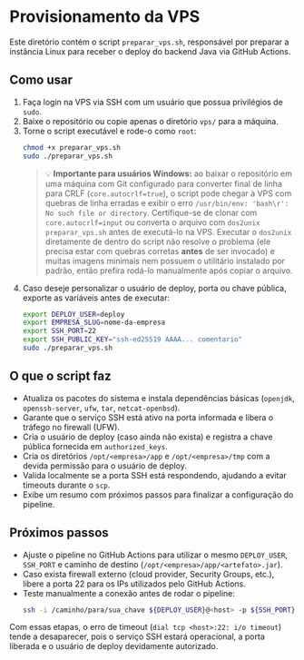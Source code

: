 # Provisionamento da VPS

Este diretório contém o script `preparar_vps.sh`, responsável por preparar a instância Linux para receber o deploy do backend Java via GitHub Actions.

## Como usar

1. Faça login na VPS via SSH com um usuário que possua privilégios de `sudo`.
2. Baixe o repositório ou copie apenas o diretório `vps/` para a máquina.
3. Torne o script executável e rode-o como `root`:
   ```bash
   chmod +x preparar_vps.sh
   sudo ./preparar_vps.sh
   ```
   > 💡 **Importante para usuários Windows:** ao baixar o repositório em uma máquina com Git configurado para converter
   > final de linha para CRLF (`core.autocrlf=true`), o script pode chegar à VPS com quebras de linha erradas e exibir o erro
   > `/usr/bin/env: 'bash\r': No such file or directory`. Certifique-se de clonar com `core.autocrlf=input` ou converta o
   > arquivo com `dos2unix preparar_vps.sh` antes de executá-lo na VPS. Executar o `dos2unix` diretamente de dentro do
   > script não resolve o problema (ele precisa estar com quebras corretas **antes** de ser invocado) e muitas imagens
   > minimais nem possuem o utilitário instalado por padrão, então prefira rodá-lo manualmente após copiar o arquivo.
4. Caso deseje personalizar o usuário de deploy, porta ou chave pública, exporte as variáveis antes de executar:
   ```bash
   export DEPLOY_USER=deploy
   export EMPRESA_SLUG=nome-da-empresa
   export SSH_PORT=22
   export SSH_PUBLIC_KEY="ssh-ed25519 AAAA... comentario"
   sudo ./preparar_vps.sh
   ```

## O que o script faz

- Atualiza os pacotes do sistema e instala dependências básicas (`openjdk`, `openssh-server`, `ufw`, `tar`, `netcat-openbsd`).
- Garante que o serviço SSH está ativo na porta informada e libera o tráfego no firewall (UFW).
- Cria o usuário de deploy (caso ainda não exista) e registra a chave pública fornecida em `authorized_keys`.
- Cria os diretórios `/opt/<empresa>/app` e `/opt/<empresa>/tmp` com a devida permissão para o usuário de deploy.
- Valida localmente se a porta SSH está respondendo, ajudando a evitar timeouts durante o `scp`.
- Exibe um resumo com próximos passos para finalizar a configuração do pipeline.

## Próximos passos

- Ajuste o pipeline no GitHub Actions para utilizar o mesmo `DEPLOY_USER`, `SSH_PORT` e caminho de destino (`/opt/<empresa>/app/<artefato>.jar`).
- Caso exista firewall externo (cloud provider, Security Groups, etc.), libere a porta 22 para os IPs utilizados pelo GitHub Actions.
- Teste manualmente a conexão antes de rodar o pipeline:
  ```bash
  ssh -i /caminho/para/sua_chave ${DEPLOY_USER}@<host> -p ${SSH_PORT}
  ```

Com essas etapas, o erro de timeout (`dial tcp <host>:22: i/o timeout`) tende a desaparecer, pois o serviço SSH estará operacional, a porta liberada e o usuário de deploy devidamente autorizado.
